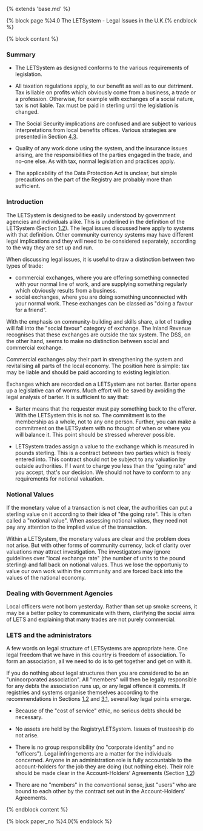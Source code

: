 {% extends 'base.md' %}

{% block page %}4.0 The LETSystem - Legal Issues in the  U.K.{% endblock %}

{% block content %}

### Summary

* The LETSystem as designed conforms to the various requirements of
legislation.

* All taxation regulations apply, to our benefit as well as to our detriment.
Tax is liable on profits which obviously come from a business, a trade
or a profession. Otherwise, for example with exchanges of a social
nature, tax is not liable. Tax must be paid in sterling until the legislation
is changed.

* The Social Security implications are confused and are subject to various
interpretations from local benefits offices. Various strategies are
presented in Section [4.3](4.3.html).

* Quality of any work done using the system, and the insurance issues
arising, are the responsibilities of the parties engaged in the trade, and
no-one else. As with tax, normal legislation and practices apply.

* The applicability of the Data Protection Act is unclear, but simple
precautions on the part of the Registry are probably more than
sufficient.

### Introduction

The LETSystem is designed to be easily understood by government
agencies and individuals alike. This is underlined in the definition of the
LETSystem (Section [1.2](1.2.html)). The legal issues discussed here apply to
systems with that definition. Other community currency systems may have
different legal implications and they will need to be considered separately,
according to the way they are set up and run.

When discussing legal issues, it is useful to draw a distinction between
two types of trade:

* commercial exchanges, where you are offering something connected
with your normal line of work, and are supplying something regularly
which obviously results from a business.
* social exchanges, where you are doing something unconnected with
your normal work. These exchanges can be classed as "doing a favour
for a friend".

With the emphasis on community-building and skills share, a lot of trading
will fall into the "social favour" category of exchange. The Inland Revenue
recognises that these exchanges are outside the tax system. The DSS, on
the other hand, seems to make no distinction between social and
commercial exchange.

Commercial exchanges play their part in strengthening the system and
revitalising all parts of the local economy. The position here is simple: tax
may be liable and should be paid according to existing legislation.

Exchanges which are recorded on a LETSystem are not barter. Barter
opens up a legislative can of worms. Much effort will be saved by
avoiding the legal analysis of barter. It is sufficient to say that:

* Barter means that the requester must pay something back to the offerer.
With the LETSystem this is not so. The commitment is to the
membership as a whole, not to any one person. Further, you can make a
commitment on the LETSystem with no thought of when or where you
will balance it. This point should be stressed wherever possible.

* LETSystem trades assign a value to the exchange which is measured in
pounds sterling. This is a contract between two parties which is freely
entered into. This contract should not be subject to any valuation by
outside authorities. If I want to charge you less than the "going rate" and
you accept, that's our decision. We should not have to conform to any
requirements for notional valuation.

### Notional Values

If the monetary value of a transaction is not clear, the authorities can put a
sterling value on it according to their idea of "the going rate". This is often
called a "notional value". When assessing notional values, they need not
pay any attention to the implied value of the transaction.

Within a LETSystem, the monetary values are clear and the problem does
not arise. But with other forms of community currency, lack of clarity over
valuations may attract investigation. The investigators may ignore
guidelines over "local exchange rate" (the number of units to the pound
sterling) and fall back on notional values. Thus we lose the opportuniy to
value our own work within the community and are forced back into the
values of the national economy.

### Dealing with Government Agencies

Local officers were not born yesterday. Rather than set up smoke screens,
it may be a better policy to communicate with them, clarifying the social
aims of LETS and explaining that many trades are not purely commercial.

### LETS and the administrators

A few words on legal structure of LETSystems are appropriate here. One
legal freedom that we have in this country is freedom of association. To
form an association, all we need to do is to get together and get on with it.

If you do nothing about legal structures then you are considered to be an
"unincorporated association". All "members" will then be legally
responsible for any debts the association runs up, or any legal offence it
commits. If registries and systems organise themselves according to the
recommendations in Sections [1.2](1.2.html) and [3.1](3.1.html), several key legal points emerge.

* Because of the "cost of service" ethic, no serious debts should be
necessary.

* No assets are held by the Registry/LETSystem. Issues of trusteeship do
not arise.

* There is no group responsibility (no "corporate identity" and no
"officers"). Legal infringements are a matter for the individuals
concerned.  Anyone in an administration role is fully accountable to the
account-holders for the job they are doing (but nothing else). Their role
should be made clear in the Account-Holders’ Agreements (Section [1.2](1.2.html))

* There are no "members" in the conventional sense, just "users" who are
bound to each other by the contract set out in the Account-Holders’
Agreements.

{% endblock content %}

{% block paper_no %}4.0{% endblock %}
